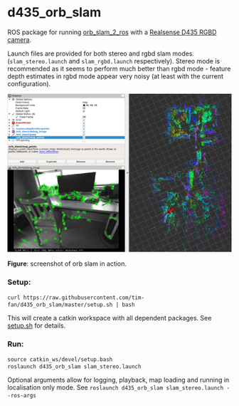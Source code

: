 # d435_orb_slam

ROS package for running [orb_slam_2_ros](https://github.com/appliedAI-Initiative/orb_slam_2_ros) with a [Realsense D435 RGBD camera](https://www.intelrealsense.com/depth-camera-d435/s).

Launch files are provided for both stereo and rgbd slam modes. (`slam_stereo.launch` and `slam_rgbd.launch` respectively). 
Stereo mode is recommended as it seems to perform much better than rgbd mode - feature depth estimates in rgbd mode appear very noisy (at least with the current configuration).

![screenshot](./doc/slam_screenshot.png)

**Figure**: screenshot of orb slam in action.

### Setup:
```{bash}
curl https://raw.githubusercontent.com/tim-fan/d435_orb_slam/master/setup.sh | bash
```
This will create a catkin workspace with all dependent packages. See [setup.sh](setup.sh) for details.

### Run:
```
source catkin_ws/devel/setup.bash
roslaunch d435_orb_slam slam_stereo.launch
```

Optional arguments allow for logging, playback, map loading and running in localisation only mode.
See `roslaunch d435_orb_slam slam_stereo.launch --ros-args` 